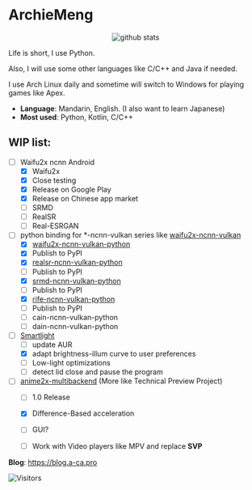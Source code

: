 ArchieMeng
====

<p align="center">
  <img src="https://github-readme-stats.vercel.app/api?username=archiemeng&count_private=true&show_icons=true" alt="github stats" />
</p>

Life is short, I use Python.

Also, I will use some other languages like C/C++ and Java if needed.

I use Arch Linux daily and sometime will switch to Windows for playing games like Apex.

- **Language**: Mandarin, English. (I also want to learn Japanese)
- **Most used**: Python, Kotlin, C/C++

## WIP list:

- [ ] Waifu2x ncnn Android
  - [x] Waifu2x
  - [x] Close testing
  - [x] Release on Google Play
  - [x] Release on Chinese app market
  - [ ] SRMD
  - [ ] RealSR
  - [ ] Real-ESRGAN
- [ ] python binding for *-ncnn-vulkan series like [waifu2x-ncnn-vulkan](https://github.com/nihui/waifu2x-ncnn-vulkan)
  - [x]  [waifu2x-ncnn-vulkan-python](https://github.com/media2x/waifu2x-ncnn-vulkan-python)
    - [x]  Publish to PyPI
  - [x]  [realsr-ncnn-vulkan-python](https://github.com/media2x/realsr-ncnn-vulkan-python)
    - [ ]  Publish to PyPI
  - [x]  [srmd-ncnn-vulkan-python](https://github.com/media2x/srmd-ncnn-vulkan-python)
    - [ ]  Publish to PyPI
  - [x]  [rife-ncnn-vulkan-python](https://github.com/media2x/rife-ncnn-vulkan-python)
    - [ ]  Publish to PyPI
  - [ ]  cain-ncnn-vulkan-python
  - [ ]  dain-ncnn-vulkan-python
- [ ] [Smartlight](https://github.com/ArchieMeng/smartlight)
  - [ ]  update AUR
  - [x]  adapt brightness-illum curve to user preferences
  - [ ]  Low-light optimizations
  - [ ]  detect lid close and pause the program
- [ ] [anime2x-multibackend](https://github.com/ArchieMeng/anime2x-multibackend) (More like Technical Preview Project)
  - [ ] 1.0 Release
  - [x]  Difference-Based acceleration
  - [ ]  GUI?
  - [ ]  Work with Video players like MPV and replace **SVP**


**Blog**: https://blog.a-ca.pro

![Visitors](https://visitor-badge.glitch.me/badge?page_id=archiemeng)
